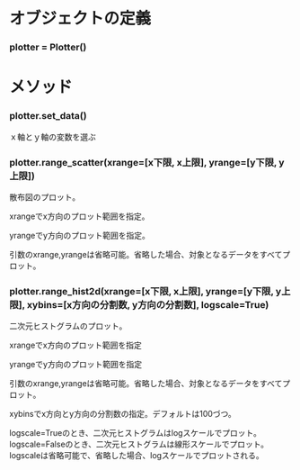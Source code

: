 # オブジェクトの定義

### plotter = Plotter()


# メソッド

### plotter.set_data()

ｘ軸とｙ軸の変数を選ぶ



### plotter.range_scatter(xrange=[x下限, x上限], yrange=[y下限, y上限])
散布図のプロット。

xrangeでx方向のプロット範囲を指定。

yrangeでy方向のプロット範囲を指定。

引数のxrange,yrangeは省略可能。省略した場合、対象となるデータをすべてプロット。



### plotter.range_hist2d(xrange=[x下限, x上限], yrange=[y下限, y上限], xybins=[x方向の分割数, y方向の分割数], logscale=True)

二次元ヒストグラムのプロット。

xrangeでx方向のプロット範囲を指定

yrangeでy方向のプロット範囲を指定

引数のxrange,yrangeは省略可能。省略した場合、対象となるデータをすべてプロット。

xybinsでx方向とy方向の分割数の指定。デフォルトは100づつ。

logscale=Trueのとき、二次元ヒストグラムはlogスケールでプロット。
logscale=Falseのとき、二次元ヒストグラムは線形スケールでプロット。
logscaleは省略可能で、省略した場合、logスケールでプロットされる。

